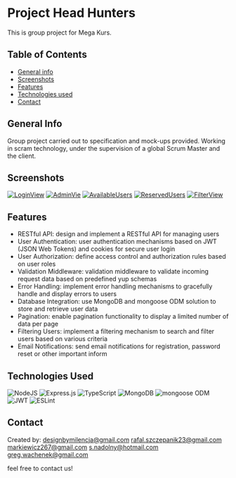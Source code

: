 # Project Head Hunters 
This is group project for Mega Kurs.

## Table of Contents
* [General info](#general-info)
* [Screenshots](#screenshots)
* [Features](#features)
* [Technologies used](#technologies-used)
* [Contact](#contact)

## General Info
Group project carried out to specification and mock-ups provided. Working in scram technology, under the supervision of a global Scrum Master and the client.

## Screenshots
[![LoginView](https://i.postimg.cc/V6GS0zB4/Widok-logowania.png)](https://postimg.cc/phjVgbSn)
[![AdminVie](https://i.postimg.cc/DwJc2Mht/Panel-administatora.png)](https://postimg.cc/PCHDyKP4)
[![AvailableUsers](https://i.postimg.cc/NFq34H40/Dost-pni-kursanci.png)](https://postimg.cc/XGL1NXtM)
[![ReservedUsers](https://i.postimg.cc/Nf1HpvgG/Zarezerwowani-Kursanci.png)](https://postimg.cc/D8w0wDJR)
[![FilterView](https://i.postimg.cc/0jnVwMXF/Filtrowanie.png)](https://postimg.cc/4HKvCdgQ)

## Features

- RESTful API: design and implement a RESTful API for managing users
- User Authentication: user authentication mechanisms based on JWT (JSON Web Tokens) and cookies for secure user login
- User Authorization: define access control and authorization rules based on user roles
- Validation Middleware: validation middleware to validate incoming request data based on predefined yup schemas
- Error Handling: implement error handling mechanisms to gracefully handle and display errors to users
- Database Integration: use MongoDB and mongoose ODM solution to store and retrieve user data
- Pagination: enable pagination functionality to display a limited number of data per page
- Filtering Users: implement a filtering mechanism to search and filter users based on various criteria
- Email Notifications: send email notifications  for registration, password reset or other important inform

## Technologies Used

![NodeJS](https://img.shields.io/badge/node.js-6DA55F?style=for-the-badge&logo=node.js&logoColor=white)
![Express.js](https://img.shields.io/badge/express.js-%23404d59.svg?style=for-the-badge&logo=express&logoColor=%2361DAFB)
![TypeScript](https://img.shields.io/badge/typescript-%23007ACC.svg?style=for-the-badge&logo=typescript&logoColor=white)
![MongoDB](https://img.shields.io/badge/MongoDB-%234ea94b.svg?style=for-the-badge&logo=mongodb&logoColor=white)
![mongoose ODM](https://img.shields.io/badge/Mongoose-880000.svg?style=for-the-badge&logo=Mongoose&logoColor=white)
![JWT](https://img.shields.io/badge/JWT-black?style=for-the-badge&logo=JSON%20web%20tokens)
![ESLint](https://img.shields.io/badge/ESLint-4B3263?style=for-the-badge&logo=eslint&logoColor=white)

## Contact 

Created by: designbymilencja@gmail.com rafal.szczepanik23@gmail.com markiewicz267@gmail.com s.nadolny@hotmail.com greg.wachenek@gmail.com

feel free to contact us!
